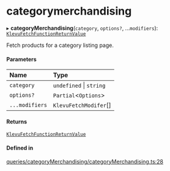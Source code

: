 # categorymerchandising
      
▸ **categoryMerchandising**(`category`, `options?`, ...`modifiers`): [`KlevuFetchFunctionReturnValue`](klevufetchfunctionreturnvalue.md)

Fetch products for a category listing page.

#### Parameters

| Name | Type |
| :------ | :------ |
| `category` | `undefined` \| `string` |
| `options?` | `Partial`<`Options`\> |
| `...modifiers` | `KlevuFetchModifer`[] |

#### Returns

[`KlevuFetchFunctionReturnValue`](klevufetchfunctionreturnvalue.md)

#### Defined in

[queries/categoryMerchandising/categoryMerchandising.ts:28](https://github.com/klevultd/frontend-sdk/blob/6dc6e86/packages/klevu-core/src/queries/categoryMerchandising/categoryMerchandising.ts#L28)

